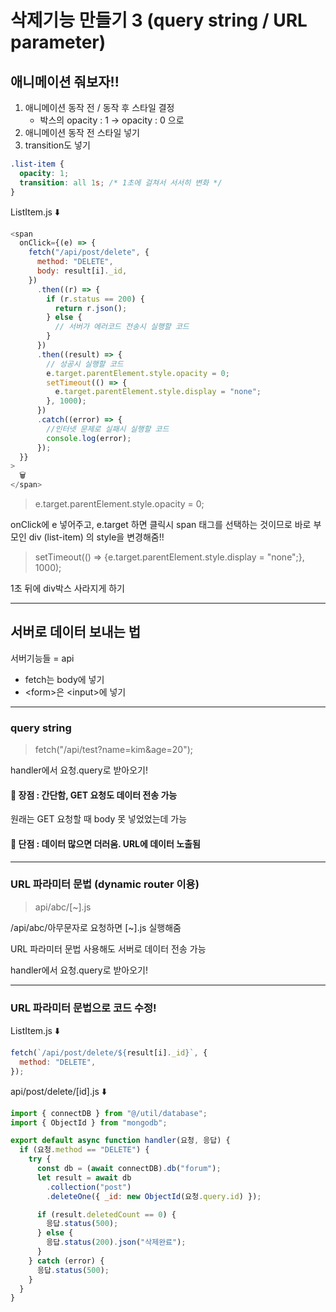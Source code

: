 # 삭제기능 만들기 3 (query string / URL parameter)

## 애니메이션 줘보자!!

1. 애니메이션 동작 전 / 동작 후 스타일 결정
   - 박스의 opacity : 1 &rarr; opacity : 0 으로
2. 애니메이션 동작 전 스타일 넣기
3. transition도 넣기

```css
.list-item {
  opacity: 1;
  transition: all 1s; /* 1초에 걸쳐서 서서히 변화 */
}
```

ListItem.js ⬇️

```javascript
<span
  onClick={(e) => {
    fetch("/api/post/delete", {
      method: "DELETE",
      body: result[i]._id,
    })
      .then((r) => {
        if (r.status == 200) {
          return r.json();
        } else {
          // 서버가 에러코드 전송시 실행할 코드
        }
      })
      .then((result) => {
        // 성공시 실행할 코드
        e.target.parentElement.style.opacity = 0;
        setTimeout(() => {
          e.target.parentElement.style.display = "none";
        }, 1000);
      })
      .catch((error) => {
        //인터넷 문제로 실패시 실행할 코드
        console.log(error);
      });
  }}
>
  🗑️
</span>
```

> e.target.parentElement.style.opacity = 0;

onClick에 e 넣어주고, e.target 하면 클릭시 span 태그를 선택하는 것이므로 바로 부모인 div (list-item) 의 style을 변경해줌!!

> setTimeout(() => {e.target.parentElement.style.display = "none";}, 1000);

1초 뒤에 div박스 사라지게 하기

---

## 서버로 데이터 보내는 법

서버기능들 = api

- fetch는 body에 넣기
- &lt;form&gt;은 &lt;input&gt;에 넣기

---

### query string

> fetch("/api/test?name=kim&age=20");

handler에서 요청.query로 받아오기!

#### 👼 장점 : 간단함, GET 요청도 데이터 전송 가능

원래는 GET 요청할 때 body 못 넣었었는데 가능

#### 🥵 단점 : 데이터 많으면 더러움. URL에 데이터 노출됨

---

### URL 파라미터 문법 (dynamic router 이용)

> api/abc/[~].js

/api/abc/아무문자로 요청하면 [~].js 실행해줌

URL 파라미터 문법 사용해도 서버로 데이터 전송 가능

handler에서 요청.query로 받아오기!

---

### URL 파라미터 문법으로 코드 수정!

ListItem.js ⬇️

```javascript
fetch(`/api/post/delete/${result[i]._id}`, {
  method: "DELETE",
});
```

api/post/delete/[id].js ⬇️

```javascript
import { connectDB } from "@/util/database";
import { ObjectId } from "mongodb";

export default async function handler(요청, 응답) {
  if (요청.method == "DELETE") {
    try {
      const db = (await connectDB).db("forum");
      let result = await db
        .collection("post")
        .deleteOne({ _id: new ObjectId(요청.query.id) });

      if (result.deletedCount == 0) {
        응답.status(500);
      } else {
        응답.status(200).json("삭제완료");
      }
    } catch (error) {
      응답.status(500);
    }
  }
}
```

